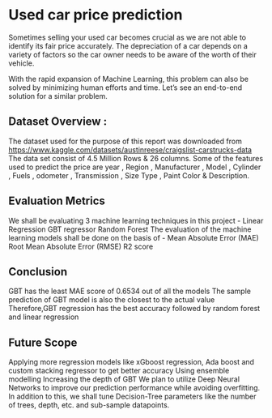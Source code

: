 # Used car price prediction


Sometimes selling your used car becomes crucial as we are not able to identify its fair price accurately. The depreciation of a car depends on a variety of factors so the car owner needs to be aware of the worth of their vehicle.

With the rapid expansion of Machine Learning, this problem can also be solved by minimizing human efforts and time. Let’s see an end-to-end solution for a similar problem.

## Dataset Overview : 

The dataset used for the purpose of this report was downloaded from 
https://www.kaggle.com/datasets/austinreese/craigslist-carstrucks-data
The data set consist of 4.5 Million Rows & 26 columns. 
Some of the features used to predict the price are year , Region , Manufacturer , Model , Cylinder , Fuels , odometer , Transmission , Size Type , Paint Color  & Description. 

## Evaluation Metrics

We shall be evaluating 3 machine learning techniques in this project - 
Linear Regression
GBT regressor
Random Forest
The evaluation of the machine learning models shall be done on the basis of -
Mean Absolute Error (MAE)
Root Mean Absolute Error (RMSE)
R2 score

## Conclusion

GBT has the least MAE score of 0.6534 out of all the models
The sample prediction of GBT model is also the closest to the actual value
Therefore,GBT regression has the best accuracy followed by random forest and linear regression

## Future Scope

Applying more regression models like xGboost regression,  Ada boost and custom stacking regressor to get better accuracy
Using ensemble modelling 
Increasing the depth of GBT
We plan to utilize Deep Neural Networks to improve our prediction performance while avoiding overfitting. In addition to this, we shall tune Decision-Tree parameters like the number of trees, depth, etc. and sub-sample datapoints.

